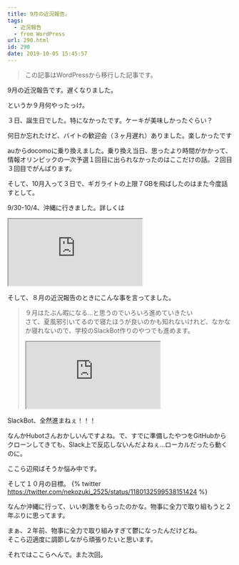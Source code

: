 ```yaml
---
title: 9月の近況報告。
tags:
  - 近況報告
  - from WordPress
url: 290.html
id: 290
date: 2019-10-05 15:45:57
---
```

> この記事はWordPressから移行した記事です。

9月の近況報告です。遅くなりました。

というか９月何やったっけ。

３日、誕生日でした。特になかったです。ケーキが美味しかったぐらい？

<!-- more -->

何日か忘れたけど、バイトの歓迎会（３ヶ月遅れ）ありました。楽しかったです

auからdocomoに乗り換えました。乗り換え当日、思ったより時間がかかって、情報オリンピックの一次予選１回目に出られなかったのはここだけの話。２回目３回目でがんばります。

そして、10月入って３日で、ギガライトの上限７GBを飛ばしたのはまた今度話すとして。

9/30-10/4、沖縄に行きました。詳しくは

<iframe 
  class="blogcard"
  src="https://hatenablog-parts.com/embed?url=https://blog.nekozuki.me/2019/10/okinawa/">
</iframe>

そして、８月の近況報告のときにこんな事を言ってました。

> ９月はたぶん暇になる…と思うのでいろいろ進めていきたい  
> さて、夏風邪引いてるので寝たほうが良いのかも知れないけれど、なかなか寝れないので、学校のSlackBot作りのやつでも進めます。
> 
> <iframe 
>  class="blogcard"
>  src="https://hatenablog-parts.com/embed?url=https://blog.nekozuki.me/2019/08/kinkyo-201908/">
></iframe>


SlackBot、全然進まねぇ！！！

なんかHubotさんおかしいんですよね。で、すでに準備したやつをGitHubからクローンしてきても、Slack上で反応しないんだよねぇ...ローカルだったら動くのに。

ここら辺飛ばそうか悩み中です。

そして１０月の目標。
{% twitter https://twitter.com/nekozuki_2525/status/1180132599538151424 %}

なんか沖縄に行って、いい刺激をもらったのかな。物事に全力で取り組もうと２年ぶりに思ってます。

まぁ、２年前、物事に全力で取り組みすぎて鬱になったんだけどね。  
そこら辺適度に調節しながら頑張りたいと思います。

それではここらへんで。また次回。